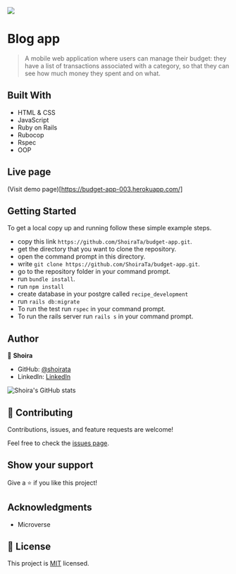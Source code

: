 ![](https://img.shields.io/badge/Microverse-blueviolet)

# Blog app

> A mobile web application where users can manage their budget: they have a list of transactions associated with a category, so that they can see how much money they spent and on what.



## Built With

- HTML & CSS
- JavaScript
- Ruby on Rails
- Rubocop
- Rspec
- OOP

## Live page

(Visit demo page)[https://budget-app-003.herokuapp.com/]


## Getting Started

To get a local copy up and running follow these simple example steps.

- copy this link `https://github.com/ShoiraTa/budget-app.git`.
- get the directory that you want to clone the repository.
- open the command prompt in this directory.
- write `git clone https://github.com/ShoiraTa/budget-app.git`.
- go to the repository folder in your command prompt.
- run `bundle install`.
- run `npm install`
- create database in your postgre called `recipe_development`
- run `rails db:migrate`
- To run the test run `rspec` in your command prompt.
- To run the rails server run  `rails s` in your command prompt.

## Author


👤 **Shoira**

- GitHub: [@shoirata](https://github.com/shoirata)
- LinkedIn: [LinkedIn](https://www.linkedin.com/in/shoira-tashpulatova-bab4a7122/)

![Shoira's GitHub stats](https://github-readme-stats.vercel.app/api?username=shoirata&count_private=true&theme=dark&show_icons=true)


## 🤝 Contributing

Contributions, issues, and feature requests are welcome!

Feel free to check the [issues page](../../issues/).

## Show your support

Give a ⭐️ if you like this project!

## Acknowledgments

- Microverse

## 📝 License

This project is [MIT](./MIT.md) licensed.